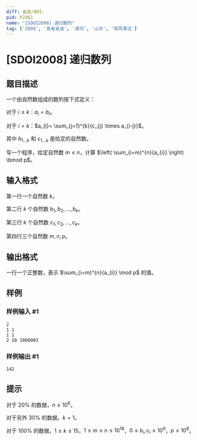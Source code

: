 ```yaml
---
diff: 省选/NOI-
pid: P2461
name: "[SDOI2008] 递归数列"
tag: ['2008', '各省省选', '递归', '山东', '矩阵乘法']
---
```

# [SDOI2008] 递归数列
## 题目描述

一个由自然数组成的数列按下式定义：

对于 $i \le k$：$a_{i}= b_{i}$。

对于 $i > k$：$a_{i}= \sum_{j=1}^{k}{c_{j} \times a_{i-j}}$。

其中 $b_{1\dots k}$ 和 $c_{1\dots k}$ 是给定的自然数。

写一个程序，给定自然数 $m \le n$，计算 $\left( \sum_{i=m}^{n}{a_{i}} \right) \bmod p$。
## 输入格式

第一行一个自然数 $k$。

第二行 $k$ 个自然数 $b_{1},b_{2},\dots,b_{k}$。

第三行 $k$ 个自然数 $c_{1},c_{2},\dots,c_{k}$。

第四行三个自然数 $m,n,p$。
## 输出格式

一行一个正整数，表示 $\sum_{i=m}^{n}{a_{i}} \mod p$ 的值。
## 样例

### 样例输入 #1
```
2
1 1
1 1
2 10 1000003

```
### 样例输出 #1
```
142
```
## 提示

对于 $20\%$ 的数据，$n \le 10^{6}$。

对于另外 $30\%$ 的数据，$k=1$。

对于 $100\%$ 的数据，$1 \le k \le 15$，$1 \le m \le n \le 10^{18}$，$0 \le b_{i},c_{i} \le 10^{9}$，$p \le 10^{8}$。
